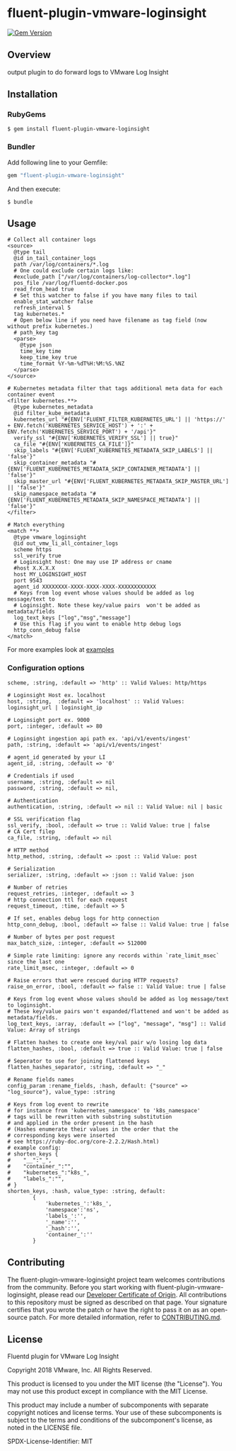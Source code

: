 # fluent-plugin-vmware-loginsight

[![Gem Version](https://badge.fury.io/rb/fluent-plugin-vmware-loginsight.svg)](https://badge.fury.io/rb/fluent-plugin-vmware-loginsight)

## Overview
output plugin to do forward logs to VMware Log Insight

## Installation

### RubyGems

```
$ gem install fluent-plugin-vmware-loginsight
```

### Bundler

Add following line to your Gemfile:

```ruby
gem "fluent-plugin-vmware-loginsight"
```

And then execute:

```
$ bundle
```

## Usage

```
# Collect all container logs
<source>
  @type tail
  @id in_tail_container_logs
  path /var/log/containers/*.log
  # One could exclude certain logs like:
  #exclude_path ["/var/log/containers/log-collector*.log"]
  pos_file /var/log/fluentd-docker.pos
  read_from_head true
  # Set this watcher to false if you have many files to tail
  enable_stat_watcher false
  refresh_interval 5
  tag kubernetes.*
  # Open below line if you need have filename as tag field (now without prefix kubernetes.)
  # path_key tag
  <parse>
    @type json
    time_key time
    keep_time_key true
    time_format %Y-%m-%dT%H:%M:%S.%NZ
  </parse>
</source>

# Kubernetes metadata filter that tags additional meta data for each container event
<filter kubernetes.**>
  @type kubernetes_metadata
  @id filter_kube_metadata
  kubernetes_url "#{ENV['FLUENT_FILTER_KUBERNETES_URL'] || 'https://' + ENV.fetch('KUBERNETES_SERVICE_HOST') + ':' + ENV.fetch('KUBERNETES_SERVICE_PORT') + '/api'}"
  verify_ssl "#{ENV['KUBERNETES_VERIFY_SSL'] || true}"
  ca_file "#{ENV['KUBERNETES_CA_FILE']}"
  skip_labels "#{ENV['FLUENT_KUBERNETES_METADATA_SKIP_LABELS'] || 'false'}"
  skip_container_metadata "#{ENV['FLUENT_KUBERNETES_METADATA_SKIP_CONTAINER_METADATA'] || 'false'}"
  skip_master_url "#{ENV['FLUENT_KUBERNETES_METADATA_SKIP_MASTER_URL'] || 'false'}"
  skip_namespace_metadata "#{ENV['FLUENT_KUBERNETES_METADATA_SKIP_NAMESPACE_METADATA'] || 'false'}"
</filter>

# Match everything
<match **>
  @type vmware_loginsight
  @id out_vmw_li_all_container_logs
  scheme https
  ssl_verify true
  # Loginsight host: One may use IP address or cname
  #host X.X.X.X
  host MY_LOGINSIGHT_HOST
  port 9543
  agent_id XXXXXXXX-XXXX-XXXX-XXXX-XXXXXXXXXXXX
  # Keys from log event whose values should be added as log message/text to
  # Loginsight. Note these key/value pairs  won't be added as metadata/fields
  log_text_keys ["log","msg","message"]
  # Use this flag if you want to enable http debug logs
  http_conn_debug false
</match>
```

For more examples look at [examples](./examples/)

### Configuration options

```
scheme, :string, :default => 'http' :: Valid Values: http/https 

# Loginsight Host ex. localhost
host, :string,  :default => 'localhost' :: Valid Values: loginsight_url | loginsight_ip

# Loginsight port ex. 9000
port, :integer, :default => 80

# Loginsight ingestion api path ex. 'api/v1/events/ingest'
path, :string, :default => 'api/v1/events/ingest'

# agent_id generated by your LI
agent_id, :string, :default => '0'

# Credentials if used
username, :string, :default => nil
password, :string, :default => nil,

# Authentication
authentication, :string, :default => nil :: Valid Value: nil | basic

# SSL verification flag
ssl_verify, :bool, :default => true :: Valid Value: true | false
# CA Cert filep
ca_file, :string, :default => nil

# HTTP method
http_method, :string, :default => :post :: Valid Value: post

# Serialization
serializer, :string, :default => :json :: Valid Value: json

# Number of retries
request_retries, :integer, :default => 3
# http connection ttl for each request
request_timeout, :time, :default => 5

# If set, enables debug logs for http connection
http_conn_debug, :bool, :default => false :: Valid Value: true | false

# Number of bytes per post request
max_batch_size, :integer, :default => 512000

# Simple rate limiting: ignore any records within `rate_limit_msec` since the last one
rate_limit_msec, :integer, :default => 0

# Raise errors that were rescued during HTTP requests?
raise_on_error, :bool, :default => false :: Valid Value: true | false 

# Keys from log event whose values should be added as log message/text to loginsight.
# These key/value pairs won't expanded/flattened and won't be added as metadata/fields.
log_text_keys, :array, :default => ["log", "message", "msg"] :: Valid Value: Array of strings

# Flatten hashes to create one key/val pair w/o losing log data
flatten_hashes, :bool, :default => true :: Valid Value: true | false

# Seperator to use for joining flattened keys
flatten_hashes_separator, :string, :default => "_"

# Rename fields names
config_param :rename_fields, :hash, default: {"source" => "log_source"}, value_type: :string

# Keys from log event to rewrite
# for instance from 'kubernetes_namespace' to 'k8s_namespace'
# tags will be rewritten with substring substitution
# and applied in the order present in the hash
# (Hashes enumerate their values in the order that the
# corresponding keys were inserted
# see https://ruby-doc.org/core-2.2.2/Hash.html)
# example config:
# shorten_keys {
#    "__":"_",
#    "container_":"",
#    "kubernetes_":"k8s_",
#    "labels_":"",
# }
shorten_keys, :hash, value_type: :string, default:
        {
            'kubernetes_':'k8s_',
            'namespace':'ns',
            'labels_':'',
            '_name':'',
            '_hash':'',
            'container_':''
        }

```

## Contributing

The fluent-plugin-vmware-loginsight project team welcomes contributions from the community. Before you start working with fluent-plugin-vmware-loginsight, please read our [Developer Certificate of Origin](https://cla.vmware.com/dco). All contributions to this repository must be signed as described on that page. Your signature certifies that you wrote the patch or have the right to pass it on as an open-source patch. For more detailed information, refer to [CONTRIBUTING.md](CONTRIBUTING.md).

## License
Fluentd plugin for VMware Log Insight

Copyright 2018 VMware, Inc. All Rights Reserved. 

This product is licensed to you under the MIT license (the "License").  You may not use this product except in compliance with the MIT License.  

This product may include a number of subcomponents with separate copyright notices and license terms. Your use of these subcomponents is subject to the terms and conditions of the subcomponent's license, as noted in the LICENSE file. 

SPDX-License-Identifier: MIT
